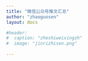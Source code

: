 ```yaml
---
title: "微信公众号推文汇总"
author: "zhaoguosen"
layout: docs

#header:
#  caption: "zheshiweixingzh"
#  image: "jinrizhisen.png"
  
---
```


